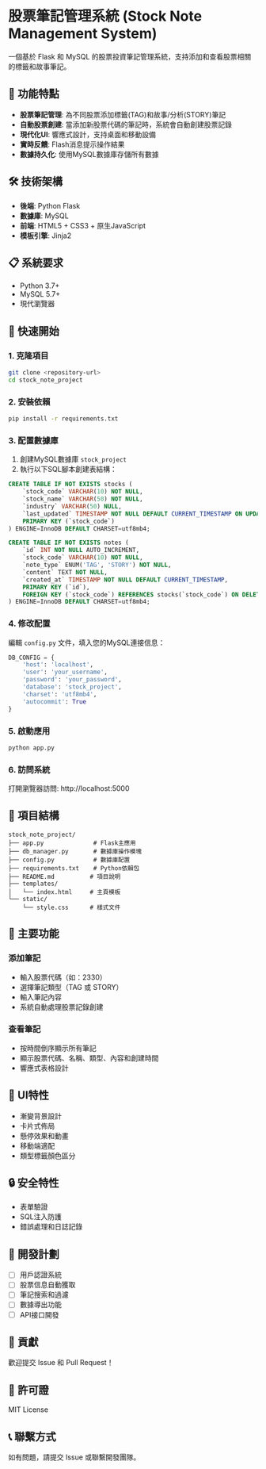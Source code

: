 # 股票筆記管理系統 (Stock Note Management System)

一個基於 Flask 和 MySQL 的股票投資筆記管理系統，支持添加和查看股票相關的標籤和故事筆記。

## 🚀 功能特點

- **股票筆記管理**: 為不同股票添加標籤(TAG)和故事/分析(STORY)筆記
- **自動股票創建**: 當添加新股票代碼的筆記時，系統會自動創建股票記錄
- **現代化UI**: 響應式設計，支持桌面和移動設備
- **實時反饋**: Flash消息提示操作結果
- **數據持久化**: 使用MySQL數據庫存儲所有數據

## 🛠️ 技術架構

- **後端**: Python Flask
- **數據庫**: MySQL
- **前端**: HTML5 + CSS3 + 原生JavaScript
- **模板引擎**: Jinja2

## 📋 系統要求

- Python 3.7+
- MySQL 5.7+
- 現代瀏覽器

## 🚀 快速開始

### 1. 克隆項目
```bash
git clone <repository-url>
cd stock_note_project
```

### 2. 安裝依賴
```bash
pip install -r requirements.txt
```

### 3. 配置數據庫
1. 創建MySQL數據庫 `stock_project`
2. 執行以下SQL腳本創建表結構：

```sql
CREATE TABLE IF NOT EXISTS stocks (
    `stock_code` VARCHAR(10) NOT NULL,
    `stock_name` VARCHAR(50) NOT NULL,
    `industry` VARCHAR(50) NULL,
    `last_updated` TIMESTAMP NOT NULL DEFAULT CURRENT_TIMESTAMP ON UPDATE CURRENT_TIMESTAMP,
    PRIMARY KEY (`stock_code`)
) ENGINE=InnoDB DEFAULT CHARSET=utf8mb4;

CREATE TABLE IF NOT EXISTS notes (
    `id` INT NOT NULL AUTO_INCREMENT,
    `stock_code` VARCHAR(10) NOT NULL,
    `note_type` ENUM('TAG', 'STORY') NOT NULL,
    `content` TEXT NOT NULL,
    `created_at` TIMESTAMP NOT NULL DEFAULT CURRENT_TIMESTAMP,
    PRIMARY KEY (`id`),
    FOREIGN KEY (`stock_code`) REFERENCES stocks(`stock_code`) ON DELETE CASCADE
) ENGINE=InnoDB DEFAULT CHARSET=utf8mb4;
```

### 4. 修改配置
編輯 `config.py` 文件，填入您的MySQL連接信息：

```python
DB_CONFIG = {
    'host': 'localhost',
    'user': 'your_username',
    'password': 'your_password',
    'database': 'stock_project',
    'charset': 'utf8mb4',
    'autocommit': True
}
```

### 5. 啟動應用
```bash
python app.py
```

### 6. 訪問系統
打開瀏覽器訪問: http://localhost:5000

## 📁 項目結構

```
stock_note_project/
├── app.py              # Flask主應用
├── db_manager.py       # 數據庫操作模塊
├── config.py           # 數據庫配置
├── requirements.txt    # Python依賴包
├── README.md          # 項目說明
├── templates/
│   └── index.html     # 主頁模板
└── static/
    └── style.css      # 樣式文件
```

## 🔧 主要功能

### 添加筆記
- 輸入股票代碼（如：2330）
- 選擇筆記類型（TAG 或 STORY）
- 輸入筆記內容
- 系統自動處理股票記錄創建

### 查看筆記
- 按時間倒序顯示所有筆記
- 顯示股票代碼、名稱、類型、內容和創建時間
- 響應式表格設計

## 🎨 UI特性

- 漸變背景設計
- 卡片式佈局
- 懸停效果和動畫
- 移動端適配
- 類型標籤顏色區分

## 🔒 安全特性

- 表單驗證
- SQL注入防護
- 錯誤處理和日誌記錄

## 🚧 開發計劃

- [ ] 用戶認證系統
- [ ] 股票信息自動獲取
- [ ] 筆記搜索和過濾
- [ ] 數據導出功能
- [ ] API接口開發

## 🤝 貢獻

歡迎提交 Issue 和 Pull Request！

## 📄 許可證

MIT License

## 📞 聯繫方式

如有問題，請提交 Issue 或聯繫開發團隊。
